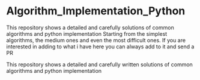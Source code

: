 # Algorithm_Implementation_Python

This repository shows a detailed and carefully solutions of common algorithms and python implementation 
Starting from the simplest algorithms, the medium ones and even the most difficult ones.
If you are interested in adding to what i have here you can always add to it and send a PR

This repository shows a detailed and carefully written solutions of common algorithms and python implementation 

